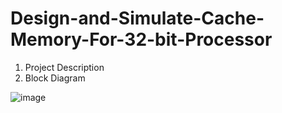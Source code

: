 # Design-and-Simulate-Cache-Memory-For-32-bit-Processor
1. Project Description
2. Block Diagram

![image](https://github.com/user-attachments/assets/6f3d5263-4444-4830-b57f-4a0f7ba56eb0)
